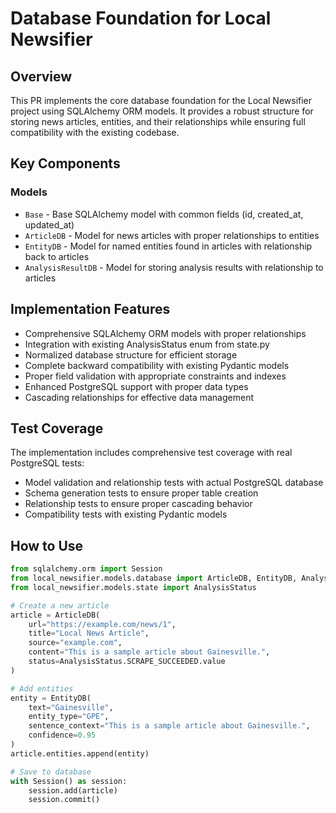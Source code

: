 # Database Foundation for Local Newsifier

## Overview
This PR implements the core database foundation for the Local Newsifier project using SQLAlchemy ORM models. It provides a robust structure for storing news articles, entities, and their relationships while ensuring full compatibility with the existing codebase.

## Key Components

### Models
- `Base` - Base SQLAlchemy model with common fields (id, created_at, updated_at)
- `ArticleDB` - Model for news articles with proper relationships to entities
- `EntityDB` - Model for named entities found in articles with relationship back to articles
- `AnalysisResultDB` - Model for storing analysis results with relationship to articles

## Implementation Features
- Comprehensive SQLAlchemy ORM models with proper relationships
- Integration with existing AnalysisStatus enum from state.py
- Normalized database structure for efficient storage
- Complete backward compatibility with existing Pydantic models
- Proper field validation with appropriate constraints and indexes
- Enhanced PostgreSQL support with proper data types
- Cascading relationships for effective data management

## Test Coverage
The implementation includes comprehensive test coverage with real PostgreSQL tests:
- Model validation and relationship tests with actual PostgreSQL database
- Schema generation tests to ensure proper table creation
- Relationship tests to ensure proper cascading behavior
- Compatibility tests with existing Pydantic models

## How to Use
```python
from sqlalchemy.orm import Session
from local_newsifier.models.database import ArticleDB, EntityDB, AnalysisResultDB
from local_newsifier.models.state import AnalysisStatus

# Create a new article
article = ArticleDB(
    url="https://example.com/news/1",
    title="Local News Article",
    source="example.com",
    content="This is a sample article about Gainesville.",
    status=AnalysisStatus.SCRAPE_SUCCEEDED.value
)

# Add entities
entity = EntityDB(
    text="Gainesville",
    entity_type="GPE",
    sentence_context="This is a sample article about Gainesville.",
    confidence=0.95
)
article.entities.append(entity)

# Save to database
with Session() as session:
    session.add(article)
    session.commit()
```